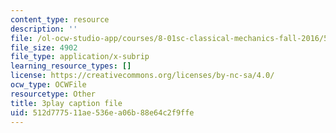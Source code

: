 ```yaml
---
content_type: resource
description: ''
file: /ol-ocw-studio-app/courses/8-01sc-classical-mechanics-fall-2016/512d777511ae536ea06b88e64c2f9ffe_xxGA-7soXiw.vtt
file_size: 4902
file_type: application/x-subrip
learning_resource_types: []
license: https://creativecommons.org/licenses/by-nc-sa/4.0/
ocw_type: OCWFile
resourcetype: Other
title: 3play caption file
uid: 512d7775-11ae-536e-a06b-88e64c2f9ffe
---
```

